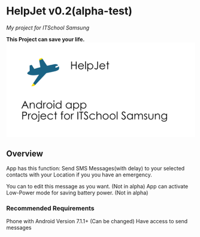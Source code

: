 # HelpJet v0.2(alpha-test)
*My project for ITSchool Samsung*

**This Project can save your life.**
![HelpJetPic](/pic.png)
## Overview

App has this function:
Send SMS Messages(with delay) to your selected contacts with your Location if you you have an emergency.

You can to edit this message as you want. (Not in alpha)
App can activate Low-Power mode for saving battery power. (Not in alpha)

### Recommended Requirements

Phone with Android Version 7.1.1+ (Can be changed)
Have access to send messages

